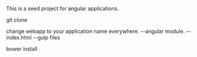This is a seed project for angular applications.



git clone

change webapp to your application name everywhere.
--angular module.
--index.html
--gulp files

bower install
